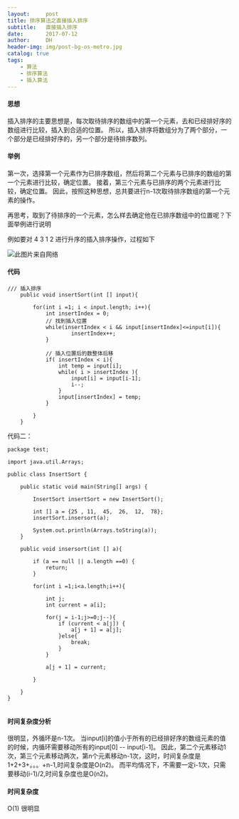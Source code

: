 ```yaml
---
layout:     post
title: 排序算法之直接插入排序
subtitle:   直接插入排序
date:       2017-07-12
author:     DH
header-img: img/post-bg-os-metro.jpg 
catalog: true
tags:
    - 算法
    - 排序算法
    - 插入算法
---
```

#### 思想

插入排序的主要思想是，每次取待排序的数组中的第一个元素，去和已经排好序的数组进行比较，插入到合适的位置。
所以，插入排序将数组分为了两个部分，一个部分是已经排好序的，另一个部分是待排序数列。

#### 举例

第一次，选择第一个元素作为已排序数组，然后将第二个元素与已排序的数组的第一个元素进行比较，确定位置。
接着，第三个元素与已排序的两个元素进行比较，确定位置。
因此，按照这种思想，总共要进行n-1次取待排序数组的第一个元素的操作。

再思考，取到了待排序的一个元素，怎么样去确定他在已排序数组中的位置呢？下面举例进行说明

例如要对 4 3 1 2  进行升序的插入排序操作，过程如下

![此图片来自网络](https://ws3.sinaimg.cn/large/006tNc79gy1fhhdqk4jtwj30dn0a0wej.jpg)

#### 代码

```
/// 插入排序
	public void insertSort(int [] input){
		
		for(int i =1; i < input.length; i++){
			int insertIndex = 0;
			// 找到插入位置
			while(insertIndex < i && input[insertIndex]<=input[i]){
					insertIndex++;
			}
			
			// 插入位置后的数整体后移
			if( insertIndex < i){
				int temp = input[i];
				while( i > insertIndex ){
					input[i] = input[i-1];
					i--;
				}
				input[insertIndex] = temp;
			}

		}
	}	

```

代码二：

```
package test;

import java.util.Arrays;

public class InsertSort {

	public static void main(String[] args) {

		InsertSort insertSort = new InsertSort();

		int [] a = {25 , 11,  45,  26,  12,  78};
		insertSort.insersort(a);
		
		System.out.println(Arrays.toString(a));
	}

	public void insersort(int [] a){
		
		if (a == null || a.length ==0) {
			return;
		}
		
		for(int i =1;i<a.length;i++){
			
			int j;
			int current = a[i];
			
			for(j = i-1;j>=0;j--){
				if (current < a[j]) {
					a[j + 1] = a[j];
				}else{
					break;
				}
			}
			
			a[j + 1] = current;
			
		}
		
	}
}
		

```

#### 时间复杂度分析

很明显，外循环是n-1次。
当input[i]的值小于所有的已经排好序的数组元素的值的时候，内循环需要移动所有的input[0] -- input[i-1]。
因此，第二个元素移动1次，第三个元素移动两次，第n个元素移动n-1次，这时，时间复杂度是1+2+3+。。。+n-1,时间复杂度是O(n2)。
而平均情况下，不需要一定i-1次，只需要移动(i-1)/2,时间复杂度也是O(n2)。

#### 时间复杂度
O(1)
很明显

